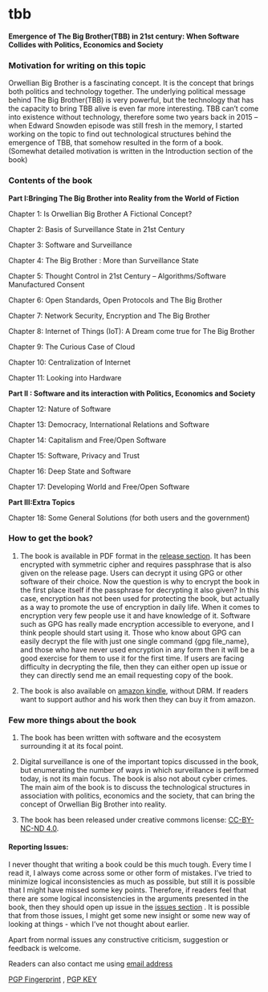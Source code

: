 # tbb

**Emergence of The Big Brother(TBB) in 21st century: When Software Collides with Politics, Economics and Society**


### Motivation for writing on this topic

Orwellian Big Brother is a fascinating concept. It is the concept that brings both politics and technology together. The underlying political message behind The Big Brother(TBB) is very powerful, but the technology that has the capacity to bring TBB alive is even far more interesting. TBB can’t come into existence without technology, therefore some two years back in 2015 – when Edward Snowden episode was still fresh in the memory, I started working on the topic to find out technological structures behind the emergence of TBB, that somehow resulted in the form of a book. (Somewhat detailed motivation is written in the Introduction section of the book)


### Contents of the book

**Part I:Bringing The Big Brother into Reality from the World of Fiction**

Chapter 1: Is Orwellian Big Brother A Fictional Concept?

Chapter 2: Basis of Surveillance State in 21st Century

Chapter 3: Software and Surveillance

Chapter 4: The Big Brother : More than Surveillance State

Chapter 5: Thought Control in 21st Century – Algorithms/Software Manufactured Consent

Chapter 6: Open Standards, Open Protocols and The Big Brother

Chapter 7: Network Security, Encryption and The Big Brother

Chapter 8: Internet of Things (IoT): A Dream come true for The Big Brother

Chapter 9: The Curious Case of Cloud

Chapter 10: Centralization of Internet

Chapter 11: Looking into Hardware

**Part II : Software and its interaction with Politics, Economics and Society**

Chapter 12: Nature of Software

Chapter 13: Democracy, International Relations and Software

Chapter 14: Capitalism and Free/Open Software

Chapter 15: Software, Privacy and Trust

Chapter 16: Deep State and Software

Chapter 17: Developing World and Free/Open Software

**Part III:Extra Topics**

Chapter 18: Some General Solutions (for both users and the government)


### How to get the book?

1. The book is available in PDF format in the [release section](https://github.com/mahanubhav/tbb/releases). It has been encrypted with symmetric cipher and requires passphrase that is also given on the release page. Users can decrypt it using GPG or other software of their choice. Now the question is why to encrypt the book in the first place itself if the passphrase for decrypting it also given? In this case, encryption has not been used for protecting the book, but actually as a way to promote the use of encryption in daily life. When it comes to encryption very few people use it and have knowledge of it. Software such as GPG has really made encryption accessible to everyone, and I think people should start using it. Those who know about GPG can easily decrypt the file with just one single command {gpg file_name}, and those who have never used encryption in any form then it will be a good exercise for them to use it for the first time.  If users are facing difficulty in decrypting the file, then they can either open up issue or they can directly send me an email requesting copy of the book. 

2. The book is also available on [amazon kindle](https://www.amazon.com/dp/B07548C2K1), without DRM. If readers want to support author and his work then they can buy it from amazon. 

### Few more things about the book

1. The book has been written with software and the ecosystem surrounding it at its focal point. 

2. Digital surveillance is one of the important topics discussed in the book, but enumerating the number of ways in which surveillance is performed today, is not its main focus. The book is also not about cyber crimes. The main aim of the book is to discuss the technological structures in association with politics, economics and the society, that can bring the concept of Orwellian Big Brother into reality. 

3. The book has been released under creative commons license: [CC-BY-NC-ND 4.0](https://creativecommons.org/licenses/by-nc-nd/4.0/). 


#### Reporting Issues:

I never thought that writing a book could be this much tough. Every time I read it, I always come across some or other form of mistakes.  I’ve tried to minimize logical inconsistencies as much as possible, but still it is possible that I might have missed some key points. Therefore, if readers feel that there are some logical inconsistencies in the arguments presented in the book, then they should open up issue in the [issues section](https://github.com/mahanubhav/tbb/issues) . It is possible that from those issues, I might get some new insight or some new way of looking at things - which I’ve not thought about earlier.

Apart from normal issues any constructive criticism, suggestion or feedback is welcome. 

Readers can also contact me using [email address](mailto:sm.author@protonmail.com)

[PGP Fingerprint](/contact/fingerprint.txt) , [PGP KEY](/contact/public_key.txt)
